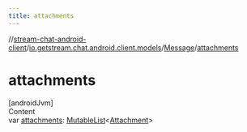 ```yaml
---
title: attachments
---
```

//[stream-chat-android-client](../../../index.md)/[io.getstream.chat.android.client.models](../index.md)/[Message](index.md)/[attachments](attachments.md)



# attachments  
[androidJvm]  
Content  
var [attachments](attachments.md): [MutableList](https://kotlinlang.org/api/latest/jvm/stdlib/kotlin.collections/-mutable-list/index.html)&lt;[Attachment](../Attachment/index.md)&gt;  



